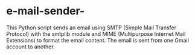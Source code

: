 # e-mail-sender-
This Python script sends an email using SMTP (Simple Mail Transfer Protocol) with the smtplib module and MIME (Multipurpose Internet Mail Extensions) to format the email content. The email is sent from one Gmail account to another.
